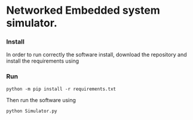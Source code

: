 # **Networked Embedded system simulator.**

### **Install**

In order to run correctly the software install, download the repository
and install the requirements using

### **Run**
`python -m pip install -r requirements.txt`

Then run the software using 

`python Simulator.py`


